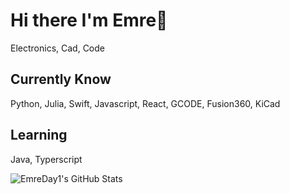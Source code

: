 #  Hi there I'm Emre👋

Electronics, Cad, Code

## Currently Know
Python, Julia, Swift, Javascript, React, GCODE, Fusion360, KiCad

## Learning
Java, Typerscript


<img src="https://github-readme-stats.vercel.app/api?username=EmreDay1&theme=default&show_icons=true&hide_border=true&count_private=true" alt="EmreDay1's GitHub Stats" />

